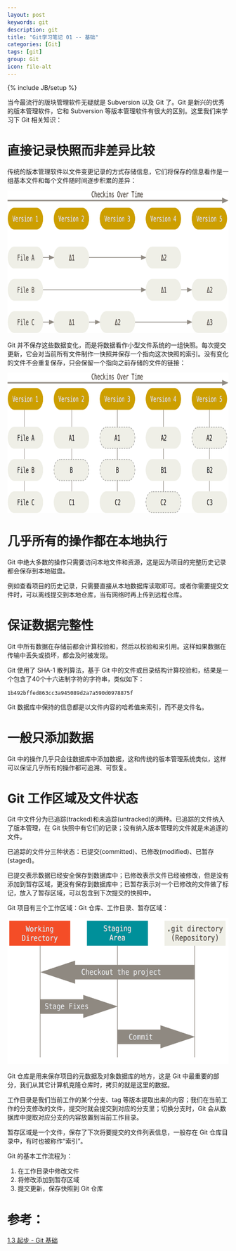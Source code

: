 ```yaml
---
layout: post
keywords: git
description: git
title: "Git学习笔记 01 -- 基础"
categories: [Git]
tags: [git]
group: Git
icon: file-alt
---
```

{% include JB/setup %}

当今最流行的版块管理软件无疑就是 Subversion 以及 Git 了。Git 是新兴的优秀的版本管理软件，它和 Subversion 等版本管理软件有很大的区别。这里我们来学习下 Git 相关知识：

# 直接记录快照而非差异比较

传统的版本管理软件以文件变更记录的方式存储信息，它们将保存的信息看作是一组基本文件和每个文件随时间逐步积累的差异：

<img src="/image/2015-05-25/01.png" width="837px" height="324px" alt="图片-subversion"/>

<!--excerpt-->

Git 并不保存这些数据变化，而是将数据看作小型文件系统的一组快照。每次提交更新，它会对当前所有文件制作一快照并保存一个指向这次快照的索引。没有变化的文件不会重复保存，只会保留一个指向之前存储的文件的链接：

<img src="/image/2015-05-25/02.png" width="837px" height="319px" alt="图片-git"/>

# 几乎所有的操作都在本地执行

Git 中绝大多数的操作只需要访问本地文件和资源，这是因为项目的完整历史记录都会保存到本地磁盘。

例如查看项目的历史记录，只需要直接从本地数据库读取即可。或者你需要提交文件时，可以离线提交到本地仓库，当有网络时再上传到远程仓库。

# 保证数据完整性

Git 中所有数据在存储前都会计算校验和，然后以校验和来引用。这样如果数据在传输中丢失或损坏，都会及时被发现。

Git 使用了 SHA-1 散列算法，基于 Git 中的文件或目录结构计算校验和，结果是一个包含了40个十六进制字符的字符串，类似如下：

    1b492bffed863cc3a945089d2a7a590d0978875f

Git 数据库中保持的信息都是以文件内容的哈希值来索引，而不是文件名。

# 一般只添加数据

Git 中的操作几乎只会往数据库中添加数据，这和传统的版本管理系统类似，这样可以保证几乎所有的操作都可追溯、可恢复。

# Git 工作区域及文件状态

Git 中文件分为已追踪(tracked)和未追踪(untracked)的两种。已追踪的文件纳入了版本管理，在 Git 快照中有它们的记录；没有纳入版本管理的文件就是未追逐的文件。

已追踪的文件分三种状态：已提交(committed)、已修改(modified)、已暂存(staged)。

已提交表示数据已经安全保存到数据库中；已修改表示文件已经被修改，但是没有添加到暂存区域，更没有保存到数据库中；已暂存表示对一个已修改的文件做了标记，放入了暂存区域，可以包含到下次提交的快照中。

Git 项目有三个工作区域：Git 仓库、工作目录、暂存区域：

<img src="/image/2015-05-25/03.png" width="602px" height="332" alt="图片-git workspace"/>

Git 仓库是用来保存项目的元数据及对象数据库的地方，这是 Git 中最重要的部分，我们从其它计算机克隆仓库时，拷贝的就是这里的数据。

工作目录是我们当前工作的某个分支、tag 等版本提取出来的内容；我们在当前工作的分支修改的文件，提交时就会提交到对应的分支里；切换分支时，Git 会从数据库中提取对应分支的内容放置到当前工作目录。

暂存区域是一个文件，保存了下次将要提交的文件列表信息，一般存在 Git 仓库目录中，有时也被称作“索引”。

Git 的基本工作流程为：

1. 在工作目录中修改文件
2. 将修改添加到暂存区域
3. 提交更新，保存快照到 Git 仓库

# 参考：

[1.3 起步 - Git 基础](http://git-scm.com/book/zh/v2/%E8%B5%B7%E6%AD%A5-Git-%E5%9F%BA%E7%A1%80 "1.3 起步 - Git 基础")
